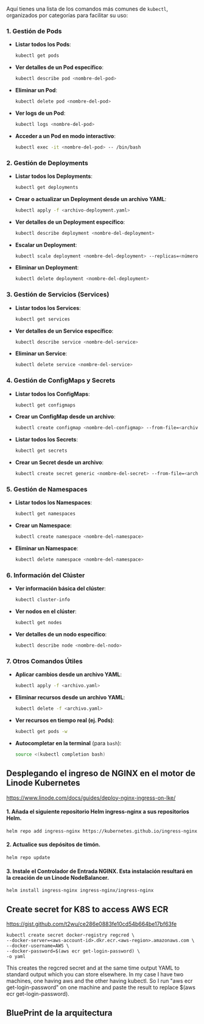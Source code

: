 Aquí tienes una lista de los comandos más comunes de `kubectl`, organizados por categorías para facilitar su uso:

### 1. **Gestión de Pods**

- **Listar todos los Pods**:
  ```bash
  kubectl get pods
  ```
- **Ver detalles de un Pod específico**:
  ```bash
  kubectl describe pod <nombre-del-pod>
  ```
- **Eliminar un Pod**:
  ```bash
  kubectl delete pod <nombre-del-pod>
  ```
- **Ver logs de un Pod**:
  ```bash
  kubectl logs <nombre-del-pod>
  ```
- **Acceder a un Pod en modo interactivo**:
  ```bash
  kubectl exec -it <nombre-del-pod> -- /bin/bash
  ```

### 2. **Gestión de Deployments**

- **Listar todos los Deployments**:
  ```bash
  kubectl get deployments
  ```
- **Crear o actualizar un Deployment desde un archivo YAML**:
  ```bash
  kubectl apply -f <archivo-deployment.yaml>
  ```
- **Ver detalles de un Deployment específico**:
  ```bash
  kubectl describe deployment <nombre-del-deployment>
  ```
- **Escalar un Deployment**:
  ```bash
  kubectl scale deployment <nombre-del-deployment> --replicas=<número>
  ```
- **Eliminar un Deployment**:
  ```bash
  kubectl delete deployment <nombre-del-deployment>
  ```

### 3. **Gestión de Servicios (Services)**

- **Listar todos los Services**:
  ```bash
  kubectl get services
  ```
- **Ver detalles de un Service específico**:
  ```bash
  kubectl describe service <nombre-del-service>
  ```
- **Eliminar un Service**:
  ```bash
  kubectl delete service <nombre-del-service>
  ```

### 4. **Gestión de ConfigMaps y Secrets**

- **Listar todos los ConfigMaps**:
  ```bash
  kubectl get configmaps
  ```
- **Crear un ConfigMap desde un archivo**:
  ```bash
  kubectl create configmap <nombre-del-configmap> --from-file=<archivo>
  ```
- **Listar todos los Secrets**:
  ```bash
  kubectl get secrets
  ```
- **Crear un Secret desde un archivo**:
  ```bash
  kubectl create secret generic <nombre-del-secret> --from-file=<archivo>
  ```

### 5. **Gestión de Namespaces**

- **Listar todos los Namespaces**:
  ```bash
  kubectl get namespaces
  ```
- **Crear un Namespace**:
  ```bash
  kubectl create namespace <nombre-del-namespace>
  ```
- **Eliminar un Namespace**:
  ```bash
  kubectl delete namespace <nombre-del-namespace>
  ```

### 6. **Información del Clúster**

- **Ver información básica del clúster**:
  ```bash
  kubectl cluster-info
  ```
- **Ver nodos en el clúster**:
  ```bash
  kubectl get nodes
  ```
- **Ver detalles de un nodo específico**:
  ```bash
  kubectl describe node <nombre-del-nodo>
  ```

### 7. **Otros Comandos Útiles**

- **Aplicar cambios desde un archivo YAML**:
  ```bash
  kubectl apply -f <archivo.yaml>
  ```
- **Eliminar recursos desde un archivo YAML**:
  ```bash
  kubectl delete -f <archivo.yaml>
  ```
- **Ver recursos en tiempo real (ej. Pods)**:
  ```bash
  kubectl get pods -w
  ```
- **Autocompletar en la terminal** (para `bash`):
  ```bash
  source <(kubectl completion bash)
  ```

## Desplegando el ingreso de NGINX en el motor de Linode Kubernetes
https://www.linode.com/docs/guides/deploy-nginx-ingress-on-lke/


#### 1. Añada el siguiente repositorio Helm ingress-nginx a sus repositorios Helm.

    helm repo add ingress-nginx https://kubernetes.github.io/ingress-nginx

#### 2. Actualice sus depósitos de timón.

    helm repo update

#### 3. Instale el Controlador de Entrada NGINX. Esta instalación resultará en la creación de un Linode NodeBalancer.

    helm install ingress-nginx ingress-nginx/ingress-nginx


## Create secret for K8S to access AWS ECR

https://gist.github.com/t2wu/ce286e0883fe10cd54b664be17bf63fe

    kubectl create secret docker-registry regcred \
    --docker-server=<aws-account-id>.dkr.ecr.<aws-region>.amazonaws.com \
    --docker-username=AWS \
    --docker-password=$(aws ecr get-login-password) \
    -o yaml
  
This creates the regcred secret and at the same time output YAML to standard output which you
can store elsewhere. In my case I have two machines, one having aws and the other having kubectl.
So I run "aws ecr get-login-password" on one machine and paste the result to replace
$(aws ecr get-login-password).


## BluePrint de la arquitectura
